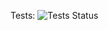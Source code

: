 Tests: ![Tests Status](https://github.com/guerrerocarlos/hp-test/actions/workflows/backend.yml/badge.svg)
